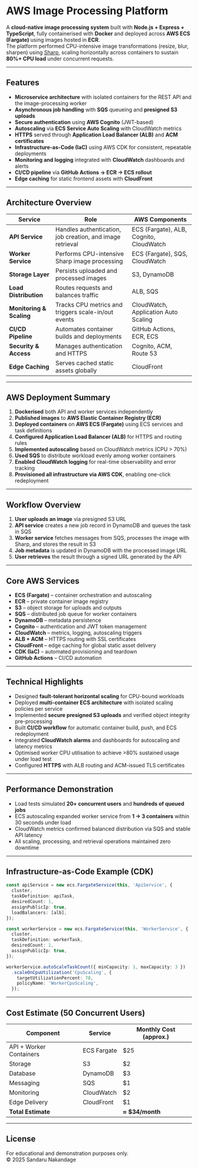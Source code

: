 # AWS Image Processing Platform

A **cloud-native image processing system** built with **Node.js + Express + TypeScript**, fully containerised with **Docker** and deployed across **AWS ECS (Fargate)** using images hosted in **ECR**.  
The platform performed CPU-intensive image transformations (resize, blur, sharpen) using [Sharp](https://sharp.pixelplumbing.com/), scaling horizontally across containers to sustain **80%+ CPU load** under concurrent requests.

---

## Features

- **Microservice architecture** with isolated containers for the REST API and the image-processing worker  
- **Asynchronous job handling** with **SQS** queueing and **presigned S3 uploads**  
- **Secure authentication** using **AWS Cognito** (JWT-based)  
- **Autoscaling** via **ECS Service Auto Scaling** with CloudWatch metrics  
- **HTTPS** served through **Application Load Balancer (ALB)** and **ACM certificates**  
- **Infrastructure-as-Code (IaC)** using AWS CDK for consistent, repeatable deployments  
- **Monitoring and logging** integrated with **CloudWatch** dashboards and alerts  
- **CI/CD pipeline** via **GitHub Actions → ECR → ECS rollout**  
- **Edge caching** for static frontend assets with **CloudFront**  

---

## Architecture Overview

| Service | Role | AWS Components |
|----------|------|----------------|
| **API Service** | Handles authentication, job creation, and image retrieval | ECS (Fargate), ALB, Cognito, CloudWatch |
| **Worker Service** | Performs CPU-intensive Sharp image processing | ECS (Fargate), SQS, CloudWatch |
| **Storage Layer** | Persists uploaded and processed images | S3, DynamoDB |
| **Load Distribution** | Routes requests and balances traffic | ALB, SQS |
| **Monitoring & Scaling** | Tracks CPU metrics and triggers scale-in/out events | CloudWatch, Application Auto Scaling |
| **CI/CD Pipeline** | Automates container builds and deployments | GitHub Actions, ECR, ECS |
| **Security & Access** | Manages authentication and HTTPS | Cognito, ACM, Route 53 |
| **Edge Caching** | Serves cached static assets globally | CloudFront |

---

## AWS Deployment Summary

1. **Dockerised** both API and worker services independently  
2. **Published images** to **AWS Elastic Container Registry (ECR)**  
3. **Deployed containers** on **AWS ECS (Fargate)** using ECS services and task definitions  
4. **Configured Application Load Balancer (ALB)** for HTTPS and routing rules  
5. **Implemented autoscaling** based on CloudWatch metrics (CPU > 70%)  
6. **Used SQS** to distribute workload evenly among worker containers  
7. **Enabled CloudWatch logging** for real-time observability and error tracking  
8. **Provisioned all infrastructure via AWS CDK**, enabling one-click redeployment  

---

## Workflow Overview

1. **User uploads an image** via presigned S3 URL  
2. **API service** creates a new job record in DynamoDB and queues the task in SQS  
3. **Worker service** fetches messages from SQS, processes the image with Sharp, and stores the result in S3  
4. **Job metadata** is updated in DynamoDB with the processed image URL  
5. **User retrieves** the result through a signed URL generated by the API  

---

## Core AWS Services

- **ECS (Fargate)** – container orchestration and autoscaling  
- **ECR** – private container image registry  
- **S3** – object storage for uploads and outputs  
- **SQS** – distributed job queue for worker containers  
- **DynamoDB** – metadata persistence  
- **Cognito** – authentication and JWT token management  
- **CloudWatch** – metrics, logging, autoscaling triggers  
- **ALB + ACM** – HTTPS routing with SSL certificates  
- **CloudFront** – edge caching for global static asset delivery  
- **CDK (IaC)** – automated provisioning and teardown  
- **GitHub Actions** – CI/CD automation  

---

## Technical Highlights

- Designed **fault-tolerant horizontal scaling** for CPU-bound workloads  
- Deployed **multi-container ECS architecture** with isolated scaling policies per service  
- Implemented **secure presigned S3 uploads** and verified object integrity pre-processing  
- Built **CI/CD workflow** for automatic container build, push, and ECS redeployment  
- Integrated **CloudWatch alarms** and dashboards for autoscaling and latency metrics  
- Optimised worker CPU utilisation to achieve >80% sustained usage under load test  
- Configured **HTTPS** with ALB routing and ACM-issued TLS certificates  

---

## Performance Demonstration

- Load tests simulated **20+ concurrent users** and **hundreds of queued jobs**  
- ECS autoscaling expanded worker service from **1 → 3 containers** within 30 seconds under load  
- CloudWatch metrics confirmed balanced distribution via SQS and stable API latency  
- All scaling, processing, and retrieval operations maintained zero downtime  

---

## Infrastructure-as-Code Example (CDK)

```ts
const apiService = new ecs.FargateService(this, 'ApiService', {
  cluster,
  taskDefinition: apiTask,
  desiredCount: 1,
  assignPublicIp: true,
  loadBalancers: [alb],
});

const workerService = new ecs.FargateService(this, 'WorkerService', {
  cluster,
  taskDefinition: workerTask,
  desiredCount: 1,
  assignPublicIp: true,
});

workerService.autoScaleTaskCount({ minCapacity: 1, maxCapacity: 3 })
  .scaleOnCpuUtilization('CpuScaling', {
    targetUtilizationPercent: 70,
    policyName: 'WorkerCpuScaling',
  });
```

---

## Cost Estimate (50 Concurrent Users)

| Component | Service | Monthly Cost (approx.) |
|------------|----------|------------------------|
| API + Worker Containers | ECS Fargate | \$25 |
| Storage | S3 | \$2 |
| Database | DynamoDB | \$3 |
| Messaging | SQS | \$1 |
| Monitoring | CloudWatch | \$2 |
| Edge Delivery | CloudFront | \$1 |
| **Total Estimate** |  | **≈ \$34/month** |

---

## License  
For educational and demonstration purposes only.  
© 2025 Sandaru Nakandage
